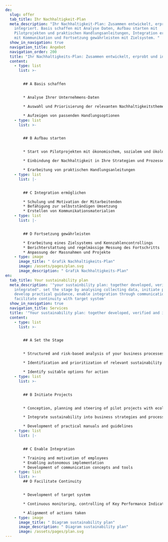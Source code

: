 ```yaml
---
de:
  slug: offer
  tab_title: Ihr Nachhaltigkeit-Plan
  meta_description: "Ihr Nachhaltigkeit-Plan: Zusammen entwickelt, erprobt und
    integriert. Basis schaffen mit Analyse Daten, Aufbau starten mit
    Pilotprojekten und praktischen Handlungsanleitungen, Integration ermöglichen
    mit Kommunikation und Fortsetzung gewährleisten mit Zielsystem. "
  show_in_navigation: true
  navigation_title: Angebot
  navigation_order: 200
  title: "Ihr Nachhaltigkeits-Plan: Zusammen entwickelt, erprobt und integriert. "
  content:
    - type: list
      list: >-


        ## A Basis schaffen


        * Analyse Ihrer Unternehmens-Daten

        * Auswahl und Priorisierung der relevanten Nachhaltigkeitsthemen und Stakeholder

        * Aufzeigen von passenden Handlungsoptionen
    - type: list
      list: >-


        ## B Aufbau starten


        * Start von Pilotprojekten mit ökonomischem, sozialem und ökologischem Nutzen

        * Einbindung der Nachhaltigkeit in Ihre Strategien und Prozesse

        * Erarbeitung von praktischen Handlungsanleitungen
    - type: list
      list: |-


        ## C Integration ermöglichen

        * Schulung und Motivation der Mitarbeitenden
        * Befähigung zur selbstständigen Umsetzung
        * Erstellen von Kommunikationsmaterialien
    - type: list
      list: |-


        ## D Fortsetzung gewährleisten

        * Erarbeitung eines Zielsystems und Kennzahlencontrollings
        * Berichterstattung und regelmässige Messung des Fortschritts
        * Anpassung der Massnahmen und Projekte
    - type: image
      image_title: " Grafik Nachhaltigkeits-Plan"
      image: /assets/pages/plan.svg
      image_description: " Grafik Nachhaltigkeits-Plan"
en:
  tab_title: Your sustainability plan
  meta_description: '"your sustainbility plan: together developed, verified and
    integrated". set the stage by analysing collecting data, initiate projects
    develop practical guidance, enable integration through communication
    facilitate continuity with target system'
  show_in_navigation: true
  navigation_title: Services
  title: '"Your sustainability plan: together developed, verified and integrated" '
  content:
    - type: list
      list: >-


        ## A Set the Stage


        * Structured and risk-based analysis of your business processes and data

        * Identification and prioritization of relevant sustainability issues and stakeholder

        * Identify suitable options for action
    - type: list
      list: >-


        ## B Initiate Projects


        * Conception, planning and steering of pilot projects with ecological, social and environmental benefits

        * Integrate sustainability into business strategies and processes

        * Development of practical manuals and guidelines
    - type: list
      list: |-


        ## C Enable Integration

        * Training and motivation of employees
        * Enabling autonomous implementation
        * Development of communication concepts and tools
    - type: list
      list: >-
        ## D Facilitate Continuity


        * Development of target system

        * Continuous monitoring, controlling of Key Performance Indicators (KPI) and Reporting of progress

        * Alignment of actions taken
    - type: image
      image_title: " Diagram sustainability plan"
      image_description: " Diagram sustainability plan"
      image: /assets/pages/plan.svg
---
```

